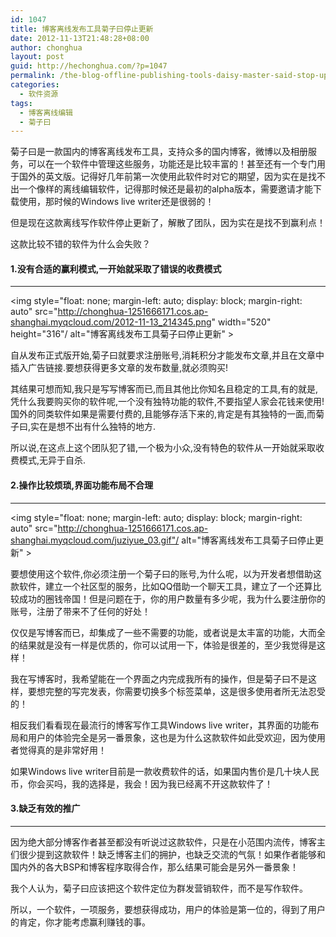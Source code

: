 ```yaml
---
id: 1047
title: 博客离线发布工具菊子曰停止更新
date: 2012-11-13T21:48:28+08:00
author: chonghua
layout: post
guid: http://hechonghua.com/?p=1047
permalink: /the-blog-offline-publishing-tools-daisy-master-said-stop-updating/
categories:
  - 软件资源
tags:
  - 博客离线编辑
  - 菊子曰
---
```

菊子曰是一款国内的博客离线发布工具，支持众多的国内博客，微博以及相册服务，可以在一个软件中管理这些服务，功能还是比较丰富的！甚至还有一个专门用于国外的英文版。记得好几年前第一次使用此软件时对它的期望，因为实在是找不出一个像样的离线编辑软件，记得那时候还是最初的alpha版本，需要邀请才能下载使用，那时候的Windows live writer还是很弱的！

<!--more-->

但是现在这款离线写作软件停止更新了，解散了团队，因为实在是找不到赢利点！

这款比较不错的软件为什么会失败？

#### 1.没有合适的赢利模式,一开始就采取了错误的收费模式

* * *

<img style="float: none; margin-left: auto; display: block; margin-right: auto" src="http://chonghua-1251666171.cos.ap-shanghai.myqcloud.com/2012-11-13_214345.png" width="520" height="316"/ alt="博客离线发布工具菊子曰停止更新" >

自从发布正式版开始,菊子曰就要求注册账号,消耗积分才能发布文章,并且在文章中插入广告链接.要想获得更多文章的发布数量,就必须购买!

其结果可想而知,我只是写写博客而已,而且其他比你知名且稳定的工具,有的就是,凭什么我要购买你的软件呢,一个没有独特功能的软件,不要指望人家会花钱来使用!国外的同类软件如果是需要付费的,且能够存活下来的,肯定是有其独特的一面,而菊子曰,实在是想不出有什么独特的地方.

所以说,在这点上这个团队犯了错,一个极为小众,没有特色的软件从一开始就采取收费模式,无异于自杀.

#### 2.操作比较烦琐,界面功能布局不合理

* * *

<img style="float: none; margin-left: auto; display: block; margin-right: auto" src="http://chonghua-1251666171.cos.ap-shanghai.myqcloud.com/juziyue_03.gif"/ alt="博客离线发布工具菊子曰停止更新" >

要想使用这个软件,你必须注册一个菊子曰的账号,为什么呢，以为开发者想借助这款软件，建立一个社区型的服务，比如QQ借助一个聊天工具，建立了一个还算比较成功的圈钱帝国！但是问题在于，你的用户数量有多少呢，我为什么要注册你的账号，注册了带来不了任何的好处！

仅仅是写博客而已，却集成了一些不需要的功能，或者说是太丰富的功能，大而全的结果就是没有一样是优质的，你可以试用一下，体验是很差的，至少我觉得是这样！

我在写博客时，我希望能在一个界面之内完成我所有的操作，但是菊子曰不是这样，要想完整的写完发表，你需要切换多个标签菜单，这是很多使用者所无法忍受的！

相反我们看看现在最流行的博客写作工具Windows live writer，其界面的功能布局和用户的体验完全是另一番景象，这也是为什么这款软件如此受欢迎，因为使用者觉得真的是非常好用！

如果Windows live writer目前是一款收费软件的话，如果国内售价是几十块人民币，你会买吗，我的选择是，我会！因为我已经离不开这款软件了！

#### 3.缺乏有效的推广

* * *

因为绝大部分博客作者甚至都没有听说过这款软件，只是在小范围内流传，博客主们很少提到这款软件！缺乏博客主们的拥护，也缺乏交流的气氛！如果作者能够和国内外的各大BSP和博客程序取得合作，那么结果可能会是另外一番景象！

我个人认为，菊子曰应该把这个软件定位为群发营销软件，而不是写作软件。

所以，一个软件，一项服务，要想获得成功，用户的体验是第一位的，得到了用户的肯定，你才能考虑赢利赚钱的事。